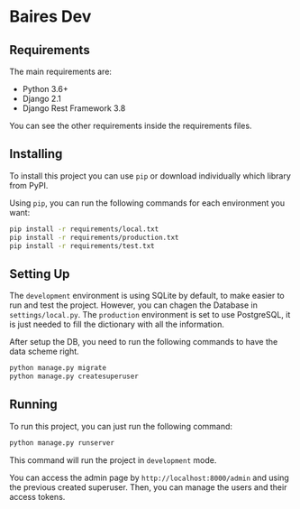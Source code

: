 # Baires Dev

## Requirements

The main requirements are:

- Python 3.6+
- Django 2.1
- Django Rest Framework 3.8

You can see the other requirements inside the requirements files.

## Installing

To install this project you can use `pip` or download individually which library from PyPI.

Using `pip`, you can run the following commands for each environment you want:

```bash
pip install -r requirements/local.txt
pip install -r requirements/production.txt
pip install -r requirements/test.txt
```

## Setting Up

The `development` environment is using SQLite by default, to make easier to run and test the project. 
However, you can chagen the Database in `settings/local.py`. The `production` environment is set to use 
PostgreSQL, it is just needed to fill the dictionary with all the information.

After setup the DB, you need to run the following commands to have the data scheme right.

```bash
python manage.py migrate
python manage.py createsuperuser
```

## Running

To run this project, you can just run the following command:

```bash
python manage.py runserver
```

This command will run the project in `development` mode.

You can access the admin page by `http://localhost:8000/admin` and using the previous created superuser. 
Then, you can manage the users and their access tokens.